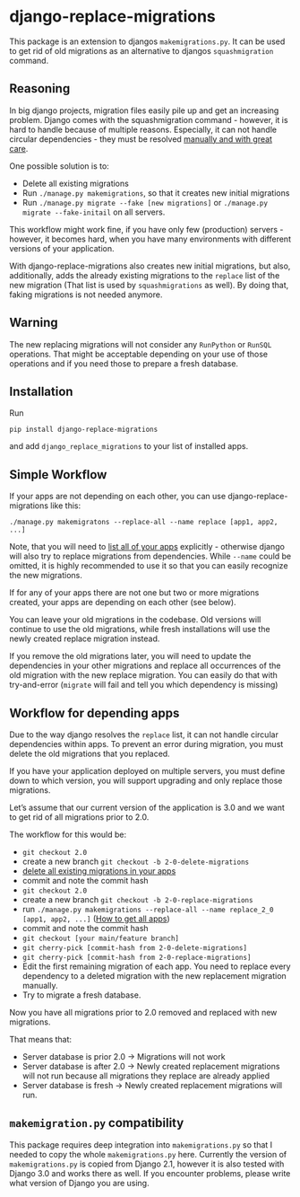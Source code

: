 # django-replace-migrations

This package is an extension to djangos `makemigrations.py`.
It can be used to get rid of old migrations as an alternative to djangos `squashmigration` command.

## Reasoning

In big django projects, migration files easily pile up and get an increasing problem.
Django comes with the squashmigration command - however, it is hard to handle because of multiple reasons.
Especially, it can not handle circular dependencies - they must be resolved [manually and with great care](https://stackoverflow.com/questions/37711402/circular-dependency-when-squashing-django-migrations).

One possible solution is to:

* Delete all existing migrations
* Run `./manage.py makemigrations`, so that it creates new initial migrations
* Run `./manage.py migrate --fake [new migrations]` or `./manage.py migrate --fake-initail` on all servers.

This workflow might work fine, if you have only few (production) servers - however, it becomes hard, when you have many environments with different versions of your application.

With django-replace-migrations also creates new initial migrations, but also, additionally, adds the already existing migrations to the `replace` list of the new migration
(That list is used by `squashmigrations` as well). By doing that, faking migrations is not needed anymore.

## Warning

The new replacing migrations will not consider any `RunPython` or `RunSQL` operations.
That might be acceptable depending on your use of those operations and if you need those to prepare a fresh database.


## Installation

Run

```
pip install django-replace-migrations
```

and add `django_replace_migrations` to your list of installed apps.


## Simple Workflow

If your apps are not depending on each other, you can use django-replace-migrations like this:

```
./manage.py makemigratons --replace-all --name replace [app1, app2, ...]
```
Note, that you will need to [list all of your apps](https://stackoverflow.com/questions/4111244/get-a-list-of-all-installed-applications-in-django-and-their-attributes) explicitly - otherwise django will also try to replace migrations from dependencies.
While `--name` could be omitted, it is highly recommended to use it so that you can easily recognize the new migrations.

If for any of your apps there are not one but two or more migrations created, your apps are depending on each other (see below).

You can leave your old migrations in the codebase. Old versions will continue to use the old migrations, while fresh installations will use the newly created replace migration instead.

If you remove the old migrations later, you will need to update the dependencies in your other migrations and replace all occurrences of the old migration with the new replace migration. You can easily do that with try-and-error (`migrate` will fail and tell you which dependency is missing)


## Workflow for depending apps

Due to the way django resolves the `replace` list, it can not handle circular dependencies within apps. To prevent an error during migration, you must delete the old migrations that you replaced.

If you have your application deployed on multiple servers, you must define down to which version, you will support upgrading and only replace those migrations.

Let’s assume that our current version of the application is 3.0 and we want to get rid of all migrations prior to 2.0.

The workflow for this would be:

* `git checkout 2.0`
* create a new branch `git checkout -b 2-0-delete-migrations`
* [delete all existing migrations in your apps](https://simpleisbetterthancomplex.com/tutorial/2016/07/26/how-to-reset-migrations.html)
* commit and note the commit hash
* `git checkout 2.0`
* create a new branch `git checkout -b 2-0-replace-migrations`
* run `./manage.py makemigrations --replace-all --name replace_2_0 [app1, app2, ...]` ([How to get all apps](https://stackoverflow.com/questions/4111244/get-a-list-of-all-installed-applications-in-django-and-their-attributes))
* commit and note the commit hash
* `git checkout [your main/feature branch]`
* `git cherry-pick [commit-hash from 2-0-delete-migrations]`
* `git cherry-pick [commit-hash from 2-0-replace-migrations]`
* Edit the first remaining migration of each app. You need to replace every dependency to a deleted migration with the new replacement migration manually.
* Try to migrate a fresh database.

Now you have all migrations prior to 2.0 removed and replaced with new migrations.

That means that:

* Server database is prior 2.0 -> Migrations will not work
* Server database is after 2.0 -> Newly created replacement migrations will not run because all migrations they replace are already applied
* Server database is fresh -> Newly created replacement migrations will run.

## `makemigration.py` compatibility

This package requires deep integration into `makemigrations.py` so that I needed to copy the whole `makemigrations.py` here. Currently the version of `makemigrations.py` is copied from Django 2.1, however it is also tested with Django 3.0 and works there as well. If you encounter problems, please write what version of Django you are using.





